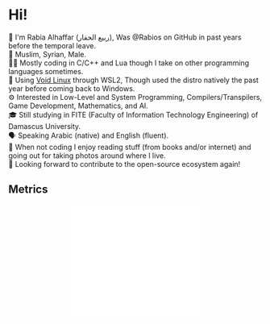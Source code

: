 # Hi!

👋 I'm Rabia Alhaffar (ربيع الحفار), Was @Rabios on GitHub in past years before the temporal leave.<br>
🕌 Muslim, Syrian, Male.<br>
👨‍💻 Mostly coding in C/C++ and Lua though I take on other programming languages sometimes.<br>
🐧 Using [Void Linux](https://voidlinux.org) through WSL2, Though used the distro natively the past year before coming back to Windows.<br>
⚙ Interested in Low-Level and System Programming, Compilers/Transpilers, Game Development, Mathematics, and AI.<br>
🎓 Still studying in FITE (Faculty of Information Technology Engineering) of Damascus University.<br>
🗣 Speaking Arabic (native) and English (fluent).<br>
🎈 When not coding I enjoy reading stuff (from books and/or internet) and going out for taking photos around where I live.<br>
🤩 Looking forward to contribute to the open-source ecosystem again!<br>

## Metrics

<p align="center">
  <img src="/github-metrics.svg" alt="Metrics" width="50%">
</p>
